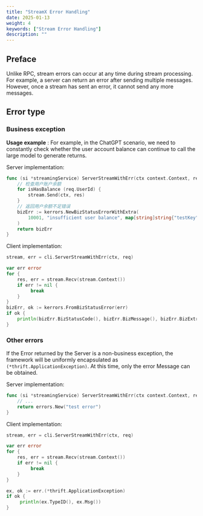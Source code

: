 ```yaml
---
title: "StreamX Error Handling"
date: 2025-01-13
weight: 4
keywords: ["Stream Error Handling"]
description: ""
---
```


## Preface

Unlike  RPC, stream errors can occur at any time during stream processing. For example, a server can return an error after sending multiple messages. However, once a stream has sent an error, it cannot send any more messages.

## Error type

### Business exception

**Usage example** : For example, in the ChatGPT scenario, we need to constantly check whether the user account balance can continue to call the large model to generate returns.

Server implementation:

```go
func (si *streamingService) ServerStreamWithErr(ctx context.Context, req *echo.Request, stream echo.TestService_ServerStreamWithErrServer) error {
    // 检查用户账户余额
    for isHasBalance (req.UserId) {
        stream.Send(ctx, res)
    }
    // 返回用户余额不足错误
    bizErr := kerrors.NewBizStatusErrorWithExtra(
        10001, "insufficient user balance", map[string]string{"testKey": "testVal"},
    )
    return bizErr
}
```

Client implementation:

```go
stream, err = cli.ServerStreamWithErr(ctx, req)

var err error
for {
    res, err = stream.Recv(stream.Context())
    if err != nil {
         break
    }
}
bizErr, ok := kerrors.FromBizStatusError(err)
if ok {
    println(bizErr.BizStatusCode(), bizErr.BizMessage(), bizErr.BizExtra())
}
```

### Other errors

If the Error returned by the Server is a non-business exception, the framework will be uniformly encapsulated as `(*thrift.ApplicationException)`. At this time, only the error Message can be obtained.

Server implementation:

```go
func (si *streamingService) ServerStreamWithErr(ctx context.Context, req *echo.Request, stream echo.TestService_ServerStreamWithErrServer) error {
    // ...
    return errors.New("test error")
}
```

Client implementation:

```go
stream, err = cli.ServerStreamWithErr(ctx, req)

var err error
for {
    res, err = stream.Recv(stream.Context())
    if err != nil {
         break
    }
}

ex, ok := err.(*thrift.ApplicationException)
if ok {
     println(ex.TypeID(), ex.Msg())
}
```
